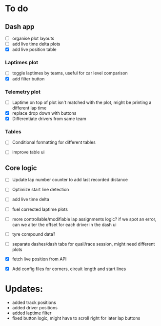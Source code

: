 # To do 

## Dash app 
  - [ ] organise plot layouts 
  - [ ] add live time delta plots 
  - [x] add live position table
### Laptimes plot 
  - [ ] toggle laptimes by teams, useful for car level comparison
  - [x] add filter button 
### Telemetry plot 
  - [ ] Laptime on top of plot isn't matched with the plot, might be printing a different lap time
  - [x] replace drop down with buttons 
  - [x] Differentiate drivers from same team 
### Tables 
  - [ ] Conditional formatting for different tables
  - [ ] improve table ui
  

## Core logic 
  - [ ] Update lap number counter to add last recorded distance 
  - [ ] Optimize start line detection 
  - [ ] add live time delta
  - [ ] fuel corrected laptime plots
  - [ ] more controllable/modifiable lap assignments logic? if we spot an error, can we alter the offset for each driver in the dash ui
  - [ ] tyre compound data?
  - [ ] separate dashes/dash tabs for quali/race session, might need different plots 
  - [x] fetch live position from API 
  - [x] Add config files for corners, circuit length and start lines


# Updates:

 - added track positions
 - added driver positions
 - added laptime filter
 - fixed button logic, might have to scroll right for later lap buttons

 
